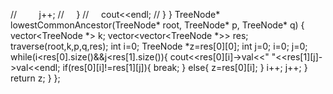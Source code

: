 //         j++;
//     }
//     cout<<endl;
// }
}
TreeNode* lowestCommonAncestor(TreeNode* root, TreeNode* p, TreeNode* q) {
vector<TreeNode *> k;
vector<vector<TreeNode *>> res;
traverse(root,k,p,q,res);
int i=0;
TreeNode *z=res[0][0];
int j=0;
i=0;
j=0;
while(i<res[0].size()&&j<res[1].size()){
cout<<res[0][i]->val<<" "<<res[1][j]->val<<endl;
if(res[0][i]!=res[1][j]){
break;
}
else{
z=res[0][i];
}
i++;
j++;
}
return z;
}
};
